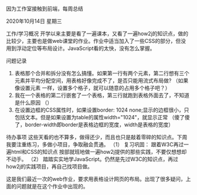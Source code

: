 因为工作室接触到前端，每周总结



2020年10月14日 星期三

工作/学习概况
开学以来主要是看了一遍课本，又看了一遍how2j的知识点，做的比较少，主要也是做web课堂的作业。作业中适当加入了一些CSS的部分，但没用到浮动定位等布局设计。JavaScript看的太快，没有怎么掌握。


问题记录
1.	表格那个合并和拆分没有怎么搞懂。如果第一行有两个元素，第二行想有三个元素并平均分配空间，用表格好像完成不了，是否只能用流式布局做?
（如果像设置元素 一样，设置多个格子，就可以随意的占用多个格子吧？）
2.	我在一个表格的第二行嵌套了一个表格，第三行就跑到表格外面去了，不知道是什么原因
（）
3.	在设置边框的CSS属性时，如果设置border: 1024 none;显示的边框很小，只包括文本。但是如果设置为table的属性width="1024"，就显示正常
（傻了傻了，border-width即border是表格边框的宽度，width是表格的宽度）

待办事项
这些天看的也不算多，做得还少，而且也只是敲着零碎的知识点。下周我要注重练习，多做小项目，争取融会贯通。
（1）	复习巩固：
跟着W3C再过一遍html和CSS的知识点
按部就班地做一遍how2j提供的那些实践，不要仅想想却不动手。
（2）	踏踏实实地学JavaScript。仍然是先过W3C的知识点，再过how2j的实践项目，再自己找项目做。 


这是我们最近一次的web作业，要求用表格设计网页的布局。出现了很多疑问，上面的问题就是在这个作业中出现的。
